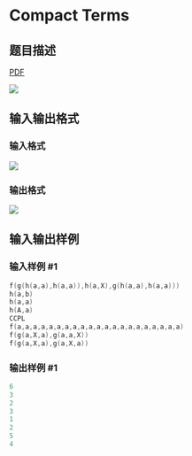 # Compact Terms

## 题目描述

[problemUrl]: https://uva.onlinejudge.org/index.php?option=com_onlinejudge&Itemid=8&category=878&page=show_problem&problem=5174

[PDF](https://uva.onlinejudge.org/external/132/p13251.pdf)

![](https://cdn.luogu.com.cn/upload/vjudge_pic/UVA13251/631043b25c0a5374b2f48eef0a9b9cba689054c2.png)

## 输入输出格式

### 输入格式

![](https://cdn.luogu.com.cn/upload/vjudge_pic/UVA13251/566d544d31a90ab33779777e8c9de1b3c77fc38a.png)

### 输出格式

![](https://cdn.luogu.com.cn/upload/vjudge_pic/UVA13251/fdb7c1667d3d9591815fece56c0d36a173b72187.png)

## 输入输出样例

### 输入样例 #1

```cpp
f(g(h(a,a),h(a,a)),h(a,X),g(h(a,a),h(a,a)))
h(a,b)
h(a,a)
h(A,a)
CCPL
f(a,a,a,a,a,a,a,a,a,a,a,a,a,a,a,a,a,a,a,a,a)
f(g(a,X,a),g(a,a,X))
f(g(a,X,a),g(a,X,a))
```


### 输出样例 #1

```cpp
6
3
2
3
1
2
5
4
```


